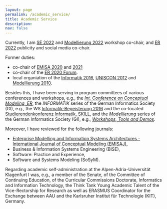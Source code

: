 ```yaml
---
layout: page
permalink: /academic_service/
title: Academic Service
description: 
nav: false
---
```


Currently, I am [SE 2022](https://www.se-2022.de/) and [Modellierung 2022](https://qfam.gi.de/modellierung2022) workshop co-chair, 
and [ER 2022](https://er2022web.github.io/ER2022/) publicity and social media co-chair. 

Former duties:
- co-chair of [EMISA 2020](http://ceur-ws.org/Vol-2628/) 
and [2021](http://ceur-ws.org/Vol-2867/)
- co-chair of the [ER 2020 Forum](http://ceur-ws.org/Vol-2716/). 
- local organiation of the [Informatik 2016](http://www.informatik2016.de/), 
[UNISCON 2012](http://dblp2.uni-trier.de/db/conf/ista/uniscon2012) and 
[Modellierung 2010](http://dblp1.uni-trier.de/db/conf/modellierung/index).

Besides this, I have been serving in program committees of various conferences and workshops, e.g., 
the *[Int. Conference on Conceptual Modeling, ER](https://link.springer.com/conference/er)*, 
the *INFORMATIK* series of the German Informatics Society (GI), e.g., 
the WS [Informatik-Begeisterung 2016](https://dl.gi.de/handle/20.500.12116/993) and the 
co-located [Studierendenkonferenz Informatik, SKILL](http://skill.gi.de/), 
and the *[Modellierung](https://qfam.gi.de/)* series of the German Informatics Society (GI), e.g., 
*[Workshops, Tools and Demos](http://ceur-ws.org/Vol-2542/)*.

Moreover, I have reviewed for the following journals:

- [Enterprise Modelling and Information Systems Architectures - International Journal of Conceptual Modeling (EMISAJ)](https://www.emisa-journal.org/),
- Business & Information Systems Engineering (BISE),
- Software: Practice and Experience,
- Software and Systems Modeling (SoSyM).

Regarding academic self-administration at the Alpen-Adria-Universität Klagenfurt I was, e.g., a member of the Senate, 
of the Committee of Continuing Education, of the Curricular Commissions Doctorate, 
Informatics and Information Technology, the Think Tank Young Academic Talent of the 
Vice-Rectorship for Research as well as ERASMUS Coordinator for the Exchange between AAU and the 
Karlsruher Institut für Technologie (KIT), Germany.
